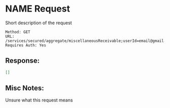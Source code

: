 # NAME Request
Short description of the request
```
Method: GET
URL: /services/secured/aggregate/miscellaneousReceivable;userId=email@gmail.com
Requires Auth: Yes
```

## Response:
```json
[]
```

## Misc Notes:
Unsure what this request means